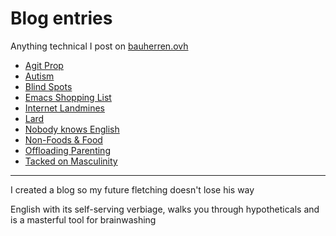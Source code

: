 # Blog entries

Anything technical I post on [bauherren.ovh](//bauherren.ovh/b)

- [Agit Prop](main#agit-prop)
- [Autism](main#autism)
- [Blind Spots](main#blind-spots)
- [Emacs Shopping List](misc#emacs-shopping-list)
- [Internet Landmines](main#internet-landmines)
- [Lard](misc#lard)
- [Nobody knows English](main#nobody-knows-english)
- [Non-Foods & Food](#non-foods-and-food)
- [Offloading Parenting](main#offloading-parenting)
- [Tacked on Masculinity](main#tacked-on-masculinity)

<hr>

I created a blog so my future fletching doesn't lose his way

English with its self-serving verbiage, walks you through hypotheticals and is a masterful tool for brainwashing


